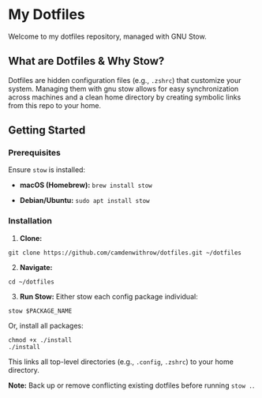 # My Dotfiles

Welcome to my dotfiles repository, managed with GNU Stow.

## What are Dotfiles & Why Stow?

Dotfiles are hidden configuration files (e.g., `.zshrc`) that customize your system. Managing them with gnu stow allows for easy synchronization across machines and a clean home directory by creating symbolic links from this repo to your home.

## Getting Started

### Prerequisites

Ensure `stow` is installed:

* **macOS (Homebrew):** `brew install stow`

* **Debian/Ubuntu:** `sudo apt install stow`

### Installation

1. **Clone:**

```
git clone https://github.com/camdenwithrow/dotfiles.git ~/dotfiles
```

2. **Navigate:**

```
cd ~/dotfiles
```

3. **Run Stow:**
Either stow each config package individual:
```
stow $PACKAGE_NAME
```
Or, install all packages:
```
chmod +x ./install
./install
```

This links all top-level directories (e.g., `.config`, `.zshrc`) to your home directory.

**Note:** Back up or remove conflicting existing dotfiles before running `stow .`.
